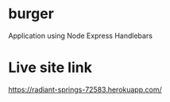 # burger
Application using Node Express Handlebars

# Live site link
 https://radiant-springs-72583.herokuapp.com/